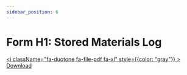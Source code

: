 ```yaml
---
sidebar_position: 6
---
```


# Form H1: Stored Materials Log

<a href="/pdf/comp-draw/form-h1-stored-mat-log.pdf" download><i className="fa-duotone fa-file-pdf fa-xl" style={{color: "gray"}} ></i> Download</a>
